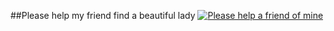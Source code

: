 ##Please help my friend find a beautiful lady
[![Please help a friend of mine](https://res.cloudinary.com/marcomontalbano/image/upload/v1643260404/video_to_markdown/images/youtube--fMTm-IwCAkQ-c05b58ac6eb4c4700831b2b3070cd403.jpg)](https://www.youtube.com/watch?v=fMTm-IwCAkQ "")
<!--
**L33tw33b/L33tw33b** is a ✨ _special_ ✨ repository because its `README.md` (this file) appears on your GitHub profile.

Here are some ideas to get you started:

- 🔭 I’m currently working on ...
- 🌱 I’m currently learning ...
- 👯 I’m looking to collaborate on ...
- 🤔 I’m looking for help with ...
- 💬 Ask me about ...
- 📫 How to reach me: ...
- 😄 Pronouns: ...
- ⚡ Fun fact: ...
-->
